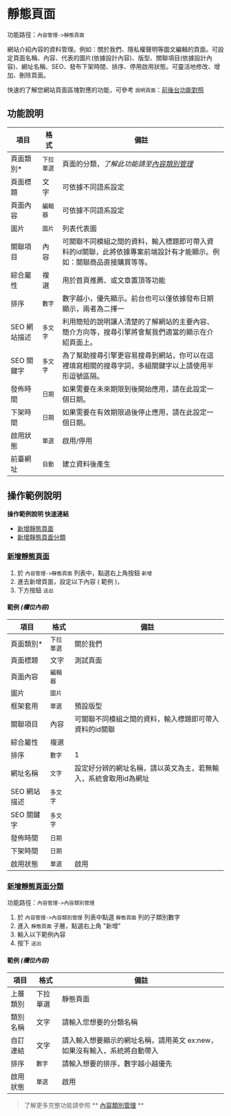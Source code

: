 # 靜態頁面

功能路徑：`內容管理->靜態頁面`

網站介紹內容的資料管理。例如：關於我們、隱私權聲明等圖文編輯的頁面。可設定頁面名稱、內容、代表的圖片(依據設計內容)、版型、關聯項目(依據設計內容)、網址名稱、SEO、發布下架時間、排序、停用啟用狀態。可靈活地修改、增加、刪除頁面。

快速的了解您網站頁面區塊對應的功能，可參考 `說明頁面`：[前後台功能對照](guide/site)




##  功能說明

| 項目  | 格式 | 備註 |
|---|---|---|
|頁面類別*|`下拉單選`|頁面的分類，*了解此功能請至[內容類別管理](guide/article-category)*|
|頁面標題|文字|可依據不同語系設定|
|頁面內容|`編輯器`|可依據不同語系設定|
|圖片|`圖片`|列表代表圖|
|關聯項目|內容|可關聯不同模組之間的資料，輸入標題即可帶入資料的id關聯，此將依據專案前端設計有才能顯示。例如：關聯商品直接購買等等。|
|綜合屬性|複選|用於首頁推薦、或文章置頂等功能|
|排序|`數字`|數字越小，優先顯示。前台也可以僅依據發布日期顯示，兩者為二擇一|
|SEO 網站描述|`多文字`|利用簡短的說明讓人清楚的了解網站的主要內容、簡介方向等，搜尋引擎將會幫我們適當的顯示在介紹頁面上。|
|SEO 關鍵字|`多文字`|為了幫助搜尋引擎更容易搜尋到網站，你可以在這裡填寫相關的搜尋字詞，多組關鍵字以上請使用半形逗號區隔。|
|發佈時間|`日期`|如果需要在未來期限到後開始應用，請在此設定一個日期。|
|下架時間|`日期`|如果需要在有效期限過後停止應用，請在此設定一個日期。|
|啟用狀態|`單選`|啟用/停用|
|前臺網址|`自動`|建立資料後產生|

##  操作範例說明

**操作範例說明 快速連結**

* [新增靜態頁面](guide/article-page#新增靜態頁面)
* [新增靜態頁面分類](guide/article-page#新增靜態頁面分類)

### [新增靜態頁面](guide/article-page#新增靜態頁面)

1. 於 `內容管理->靜態頁面` 列表中，點選右上角按鈕 `新增` 
2. 進去新增頁面，設定以下內容 ( 範例 )，
3. 下方按鈕 `送出`

#### 範例 _(欄位內容)_

| 項目  | 格式 | 備註 |
|---|---|---|
|頁面類別*|`下拉單選`|關於我們|
|頁面標題|文字|測試頁面|
|頁面內容|`編輯器`||
|圖片|`圖片`||
|框架套用|`單選`|預設版型|
|關聯項目|內容|可關聯不同模組之間的資料，輸入標題即可帶入資料的id關聯|
|綜合屬性|複選||
|排序|`數字`|1|
|網址名稱|`文字`|設定好分辨的網址名稱，請以英文為主，若無輸入，系統會取用id為網址|
|SEO 網站描述|`多文字`||
|SEO 關鍵字|`多文字`||
|發佈時間|`日期`||
|下架時間|`日期`||
|啟用狀態|`單選`|啟用|




### [新增靜態頁面分類](guide/article-page#新增靜態頁面分類)

功能路徑：`內容管理->內容類別管理`

1. 於 `內容管理->內容類別管理` 列表中點選 `靜態頁面` 列的子類別數字
2. 進入 `靜態頁面` 子層，點選右上角 "新增"
3. 輸入以下範例內容
4. 按下 `送出`

#### 範例 _(欄位內容)_

| 項目  | 格式 | 備註 |
|---|---|---|
|上層類別|下拉單選|靜態頁面|
|類別名稱|文字|請輸入您想要的分類名稱|
|自訂連結|文字|請入輸入想要顯示的網址名稱，請用英文 ex:new，如果沒有輸入，系統將自動帶入|
|排序|`數字`|請輸入想要的排序，數字越小越優先|
|啟用狀態|`單選`|啟用


> 了解更多完整功能請參照 ** [內容類別管理](guide/article-category) **